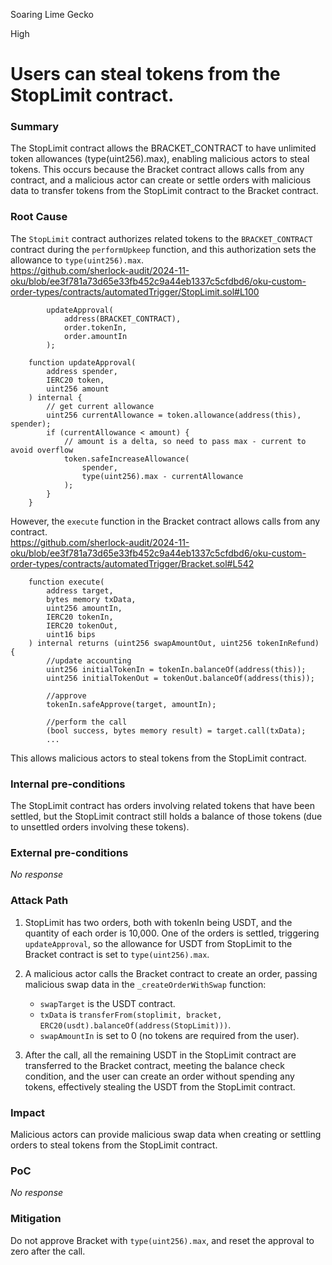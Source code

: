 Soaring Lime Gecko

High

# Users can steal tokens from the StopLimit contract.

### Summary

The StopLimit contract allows the BRACKET_CONTRACT to have unlimited token allowances (type(uint256).max), enabling malicious actors to steal tokens. This occurs because the Bracket contract allows calls from any contract, and a malicious actor can create or settle orders with malicious data to transfer tokens from the StopLimit contract to the Bracket contract.

### Root Cause

The `StopLimit` contract authorizes related tokens to the `BRACKET_CONTRACT` contract during the `performUpkeep` function, and this authorization sets the allowance to `type(uint256).max`.  
https://github.com/sherlock-audit/2024-11-oku/blob/ee3f781a73d65e33fb452c9a44eb1337c5cfdbd6/oku-custom-order-types/contracts/automatedTrigger/StopLimit.sol#L100
```solidity
        updateApproval(
            address(BRACKET_CONTRACT),
            order.tokenIn,
            order.amountIn
        );

    function updateApproval(
        address spender,
        IERC20 token,
        uint256 amount
    ) internal {
        // get current allowance
        uint256 currentAllowance = token.allowance(address(this), spender);
        if (currentAllowance < amount) {
            // amount is a delta, so need to pass max - current to avoid overflow
            token.safeIncreaseAllowance(
                spender,
                type(uint256).max - currentAllowance
            );
        }
    }
```
However, the `execute` function in the Bracket contract allows calls from any contract.  
https://github.com/sherlock-audit/2024-11-oku/blob/ee3f781a73d65e33fb452c9a44eb1337c5cfdbd6/oku-custom-order-types/contracts/automatedTrigger/Bracket.sol#L542
```solidity
    function execute(
        address target,
        bytes memory txData,
        uint256 amountIn,
        IERC20 tokenIn,
        IERC20 tokenOut,
        uint16 bips
    ) internal returns (uint256 swapAmountOut, uint256 tokenInRefund) {
        //update accounting
        uint256 initialTokenIn = tokenIn.balanceOf(address(this));
        uint256 initialTokenOut = tokenOut.balanceOf(address(this));

        //approve
        tokenIn.safeApprove(target, amountIn);

        //perform the call
        (bool success, bytes memory result) = target.call(txData);
        ...
```
This allows malicious actors to steal tokens from the StopLimit contract.

### Internal pre-conditions

The StopLimit contract has orders involving related tokens that have been settled, but the StopLimit contract still holds a balance of those tokens (due to unsettled orders involving these tokens).

### External pre-conditions

_No response_

### Attack Path


1. StopLimit has two orders, both with tokenIn being USDT, and the quantity of each order is 10,000.
   One of the orders is settled, triggering `updateApproval`, so the allowance for USDT from StopLimit to the Bracket contract is set to `type(uint256).max`.
   
2. A malicious actor calls the Bracket contract to create an order, passing malicious swap data in the `_createOrderWithSwap` function:
   - `swapTarget` is the USDT contract.
   - `txData` is `transferFrom(stoplimit, bracket, ERC20(usdt).balanceOf(address(StopLimit)))`.
   - `swapAmountIn` is set to 0 (no tokens are required from the user).

3. After the call, all the remaining USDT in the StopLimit contract are transferred to the Bracket contract, meeting the balance check condition, and the user can create an order without spending any tokens, effectively stealing the USDT from the StopLimit contract.

### Impact

Malicious actors can provide malicious swap data when creating or settling orders to steal tokens from the StopLimit contract.

### PoC

_No response_

### Mitigation

Do not approve Bracket with `type(uint256).max`, and reset the approval to zero after the call.